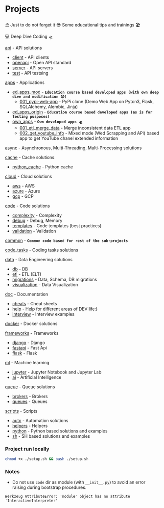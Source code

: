 # Projects

⛱️ Just to do not forget it 😎 Some educational tips and trainings 🏖️

💻 Deep Dive Coding 🛸

[api](/api) - API solutions

- [client](/api/client) - API clients
- [openapi](/api/openapi) - Open API standard
- [server](/api/server) - API servers
- [test](/api/test) - API testsing

[apps](/apps) - Applications

- [ed_apps_mod](/apps/ed_apps_mod) - **`Education course based developed apps (with own deep dive and modification 😎)`**
  - [001_pypi-web-app](/apps/ed_apps_mod/001_pypi_web_app) - PyPi clone (Demo Web App on Pyton3, Flask, SQLAlchemy,
    Alembic, Jinja)
- [ed_apps_origin](/apps/ed_apps_origin) - **`Education course based developed apps (as is for testing pusposes)`**
- [own_apps](/apps/own_apps) - **`Own developed apps 🛸`**
  - [001_etl_merge_data](/apps/own_apps/001_etl_merge_data) - Merge inconsistent data ETL app
  - [002_get_youtube_info](/apps/own_apps/002_get_youtube_info) - Mixed mode (Wed Scrapping and API) based app to get
    YouTube
    chanel extended information


[async](/async) - Asynchronous, Multi-Threading, Multi-Processing solutions

[cache](/cache) - Cache solutions
- [python_cache](/cache/python_cache) - Python cache

[cloud](/cloud) - Cloud solutions
- [aws](/cloud/aws) - AWS
- [azure](/cloud/azure) - Azure
- [gcp](/cloud/gcp) - GCP

[code](/code) - Code solutions
- [complexity](/code/complexity) - Complexity
- [debug](/code/debug) - Debug, Memory
- [templates](/code/templates) - Code templates (best practices)
- [validation](/code/validation) - Validation

[common](/common) - **`Common code based for rest of the sub-projects`**

[code_tasks](/tasks) - Coding tasks solutions

[data](/data) - Data Engineering solutions
- [db](/data/db) - DB
- [etl](/data/etl) - ETL (ELT)
- [migrations](/data/migrations) - Data, Schema, DB migrations
- [visualization](/data/visualization) - Data Visualization

[doc](/doc) - Documentation

- [cheats](/doc/cheats) - Cheat sheets
- [help](/doc/help) - Help for different areas of DEV life:)
- [interview](/doc/interview) - Interview examples

[docker](/docker) - Docker solutions

[frameworks](/frameworks) - Frameworks

- [django](/frameworks/django)  - Django
- [fastapi](/frameworks/fastapi)  - Fast Api
- [flask](/frameworks/flask)  - Flask

[ml](/ml) - Machine learning

- [jupyter](/ml/jupyter) - Jupyter Notebook and Jupyter Lab
- [ai](/ml/ai) - Artificial Intelligence

[queue](/queue) - Queue solutions
- [brokers](/queue/brokers) - Brokers
- [queues](/queue/queues) - Queues

[scripts](/scripts) - Scripts
- [auto](/scripts/auto) - Automation solutions
- [helpers](/scripts/helpers) - Helpers
- [python](/scripts/python) - Python based solutions and examples
- [sh](/scripts/sh) - SH based solutions and examples


### Project run locally
```sh
chmod +x ./setup.sh && bash ./setup.sh
```

### Notes

- Do not use `code` dir as module (with `__init__.py`) to avoid an error raising during bootstrap procedures.
```
Werkzeug AttributeError: 'module' object has no attribute 'InteractiveInterpreter'
```
